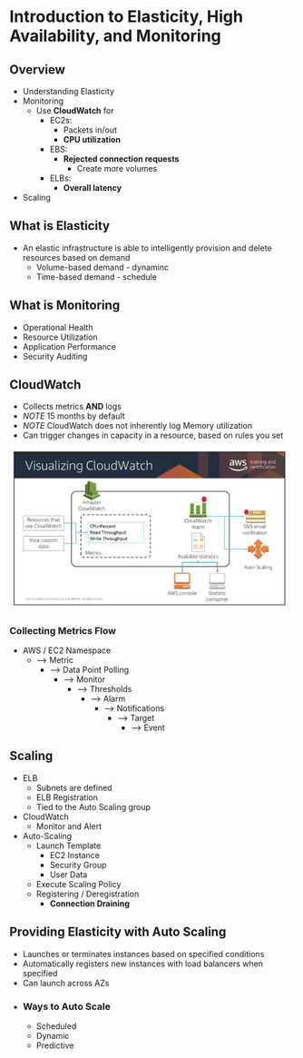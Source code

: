# Introduction to Elasticity, High Availability, and Monitoring

## Overview
* Understanding Elasticity
* Monitoring
    * Use __CloudWatch__ for 
        * EC2s:
            * Packets in/out
            * __CPU utilization__
        * EBS:
            * __Rejected connection requests__
                * Create more volumes
        * ELBs:    
            * __Overall latency__
* Scaling

## What is Elasticity
* An elastic infrastructure is able to intelligently provision and delete resources based on demand
    * Volume-based demand - dynaminc
    * Time-based demand - schedule

## What is Monitoring
* Operational Health
* Resource Utilization
* Application Performance
* Security Auditing

## CloudWatch
* Collects metrics __AND__ logs 
* *NOTE* 15 months by default
* *NOTE* CloudWatch does not inherently log Memory utilization
* Can trigger changes in capacity in a resource, based on rules you set

![](cloud-watch.PNG)

### Collecting Metrics Flow  
* AWS / EC2 Namespace
    * --> Metric
        * --> Data Point Polling
            * --> Monitor
                * --> Thresholds
                    * --> Alarm
                        * --> Notifications
                            * --> Target
                                * --> Event

## Scaling
* ELB
    * Subnets are defined
    * ELB Registration
    * Tied to the Auto Scaling group
* CloudWatch
    * Monitor and Alert
* Auto-Scaling
    * Launch Template
        * EC2 Instance
        * Security Group
        * User Data
    * Execute Scaling Policy
    * Registering / Deregistration
        * __Connection Draining__

## Providing Elasticity with Auto Scaling
* Launches or terminates instances based on specified conditions
* Automatically registers new instances with load balancers when specified
* Can launch across AZs
* ### Ways to Auto Scale
    * Scheduled
    * Dynamic
    * Predictive

